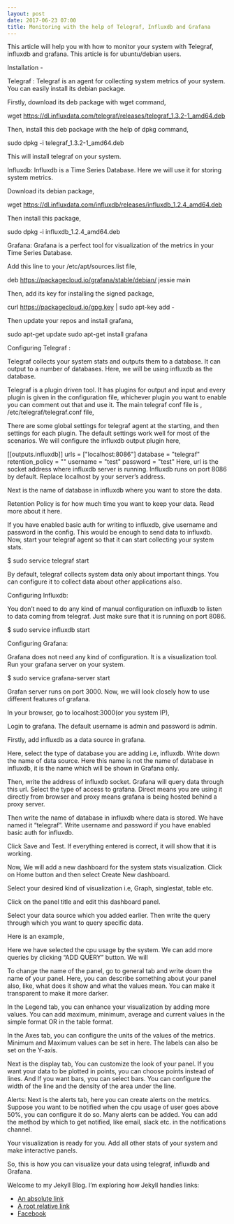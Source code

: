```yaml
---
layout: post
date: 2017-06-23 07:00
title: Monitoring with the help of Telegraf, Influxdb and Grafana
---
```


This article will help you with how to monitor your system with Telegraf, influxdb and grafana.
This article is for ubuntu/debian users.

Installation - 
 
Telegraf : Telegraf is an agent for collecting system metrics of your system. You can easily install its debian package.
 
Firstly, download its deb package with wget command,
 
wget https://dl.influxdata.com/telegraf/releases/telegraf_1.3.2-1_amd64.deb
 
Then, install this deb package with the help of dpkg command,
 
 sudo dpkg -i telegraf_1.3.2-1_amd64.deb
 
This will install telegraf on your system.

Influxdb: Influxdb is a Time Series Database. Here we will use it for storing system metrics.
 
Download its debian package,
 
wget https://dl.influxdata.com/influxdb/releases/influxdb_1.2.4_amd64.deb
 
Then install this package, 
 
sudo dpkg -i influxdb_1.2.4_amd64.deb

Grafana: Grafana is a perfect tool for visualization of the metrics in your Time Series Database.
 
Add this line to your /etc/apt/sources.list file,
 
deb https://packagecloud.io/grafana/stable/debian/ jessie main
 
Then, add its key for installing the signed package,
 
curl https://packagecloud.io/gpg.key | sudo apt-key add -
 
Then update your repos and install grafana, 
 
sudo apt-get update
sudo apt-get install grafana


Configuring Telegraf : 
 
Telegraf collects your system stats and outputs them to a database. It can output to a number of databases. Here, we will be using influxdb as the database.
 
Telegraf is a plugin driven tool. It has plugins for output and input and every plugin is given in the configuration file, whichever plugin you want to enable you can comment out that and use it. The main telegraf conf file is , /etc/telegraf/telegraf.conf file, 
 
There are some global settings for telegraf agent at the starting, and then settings for each plugin. The default settings work well for most of the scenarios. We will configure the influxdb output plugin here,
 
[[outputs.influxdb]]
  urls = ["localhost:8086"] 
  database = "telegraf" 
  retention_policy = ""
  username = "test"
  password = "test"
Here, url is the socket address where influxdb server is running. Influxdb runs on port 8086 by default. Replace localhost by your server’s address.
 
Next is the name of database in influxdb where you want to store the data.
 
Retention Policy is for how much time you want to keep your data. Read more about it here.
    
If you have enabled basic auth for writing to influxdb, give username and password in the config. This would be enough to send data to influxdb. Now, start your telegraf agent so that it can start collecting your system stats.
 
$ sudo service telegraf start
 
By default, telegraf collects system data only about important things. You can configure it to collect data about other applications also.

Configuring Influxdb:
 
You don’t need to do any kind of manual configuration on influxdb to listen to data coming from telegraf. Just make sure that it is running on port 8086.
 
 
$ sudo service influxdb start

Configuring Grafana: 
 
Grafana does not need any kind of configuration. It is a visualization tool. Run your grafana server on your system.
 
$ sudo service grafana-server start
 
Grafan server runs on port 3000. Now, we will look closely how to use different features of grafana.
 
In your browser, go to localhost:3000(or you system IP),
 
Login to grafana. The default username is admin and password is admin.

Firstly, add influxdb as a data source in grafana.






Here, select the type of database you are adding i.e, influxdb. Write down the name of data source. Here this name is not the name of database in influxdb, it is the name which will be shown in Grafana only. 

Then, write the address of influxdb socket. Grafana will query data through this url. 
Select the type of access to grafana. Direct means you are using it directly from browser and proxy means grafana is being hosted behind a proxy server.
 
Then write the name of database in influxdb where data is stored. We have named it “telegraf”.
Write username and password if you have enabled basic auth for influxdb.
 
Click Save and Test. If everything entered is correct, it will show that it is working.
  
Now, We will add a new dashboard for the system stats visualization. Click on Home button and then select Create New dashboard.
 
Select your desired kind of visualization i.e, Graph, singlestat, table etc.
 
 
Click on the panel title and edit this dashboard panel.








Select your data source which you added earlier. Then write the query through which you want to query specific data. 
 
  
Here is an example,









Here we have selected the cpu usage by the system. We can add more queries by clicking “ADD QUERY” button. We will 
 
To change the name of the panel, go to general tab and write down the name of your panel. Here, you can describe something about your panel also, like, what does it show and what the values mean. You can make it transparent to make it more darker.







In the Legend tab, you can enhance your visualization by adding more values.
You can add maximum, minimum, average and current values in the simple format OR in the table format. 







In the Axes tab, you can configure the units of the values of the metrics. Minimum and Maximum values can be set in here. The labels can also be set on the Y-axis.








Next is the display tab, You can customize the look of your panel. If you want your data to be plotted in points, you can choose points instead of lines. And If you want bars, you can select bars. You can configure the width of the line and the density of the area under the line.
 







Alerts: Next is the alerts tab, here you can create alerts on the metrics. Suppose you want to be notified when the cpu usage of user goes above 50%, you can configure it do so.
Many alerts can be added. You can add the method by which to get notified, like email, slack etc. in the notifications channel.












Your visualization is ready for you. Add all other stats of your system and make interactive panels.
 
So, this is how you can visualize your data using telegraf, influxdb and Grafana.



Welcome to my Jekyll Blog. I’m exploring how Jekyll handles links:
* [An absolute link](http://localhost:4000/about/)
* [A root relative link](/jekyll/update/welcome-to-jekyll/)
* [Facebook](http://facebook.com)
